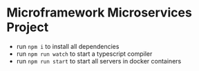 # Microframework Microservices Project

* run `npm i` to install all dependencies
* run `npm run watch` to start a typescript compiler
* run `npm run start` to start all servers in docker containers